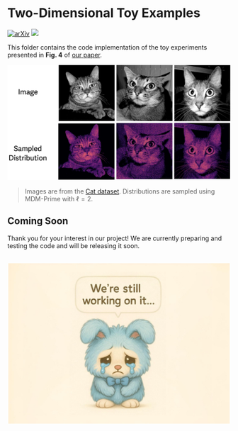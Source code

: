 # Two-Dimensional Toy Examples

[![arXiv](https://img.shields.io/badge/arXiv-2505.18495-b31b1b.svg?logo=arxiv&logoColor=red)](https://arxiv.org/abs/2505.18495) [<img src="https://img.shields.io/badge/dockerhub-MDM_Prime-blue.svg?logo=docker">](https://hub.docker.com/r/chenhaochao/mdm-prime)<br>

This folder contains the code implementation of the toy experiments presented in **Fig. 4** of [our paper](https://arxiv.org/abs/2505.18495).

<img src="assets/toy_demo.png" alt="toy_demo" width="600px">

> Images are from the [Cat dataset](https://www.kaggle.com/datasets/crawford/cat-dataset). Distributions are sampled using MDM-Prime with $\ell=2$.

## Coming Soon

Thank you for your interest in our project! We are currently preparing and testing the code and will be releasing it soon.

<div align="center">
<br>
<img src="../assets/avatar.jpg" width="500">
</div>